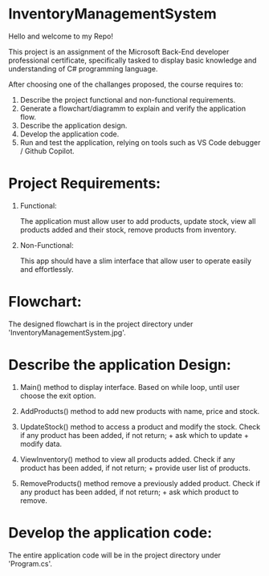 # InventoryManagementSystem

Hello and welcome to my Repo!

This project is an assignment of the Microsoft Back-End developer professional certificate, 
specifically tasked to display basic knowledge and understanding of C# programming language.

After choosing one of the challanges proposed, the course requires to:

 1. Describe the project functional and non-functional requirements.
 2. Generate a flowchart/diagramm to explain and verify the application flow.
 3. Describe the application design.
 4. Develop the application code.
 5. Run and test the application, relying on tools such as VS Code debugger / Github Copilot.

# Project Requirements:
 
1. Functional:

    The application must allow user to add products, update stock, view all products added and their stock, remove products from inventory.

2. Non-Functional:

    This app should have a slim interface that allow user to operate easily and effortlessly.

# Flowchart:

The designed flowchart is in the project directory under 'InventoryManagementSystem.jpg'.

# Describe the application Design:

1. Main() method to display interface. Based on while loop, until user choose the exit option.

2. AddProducts() method to add new products with name, price and stock.

3. UpdateStock() method to access a product and modify the stock. Check if any product has been added, if not return; + ask which to update + modify data.

4. ViewInventory() method to view all products added. Check if any product has been added, if not return; + provide user list of products.   

5. RemoveProducts() method remove a previously added product. Check if any product has been added, if not return; + ask which product to remove.
    
# Develop the application code:

The entire application code will be in the project directory under 'Program.cs'.